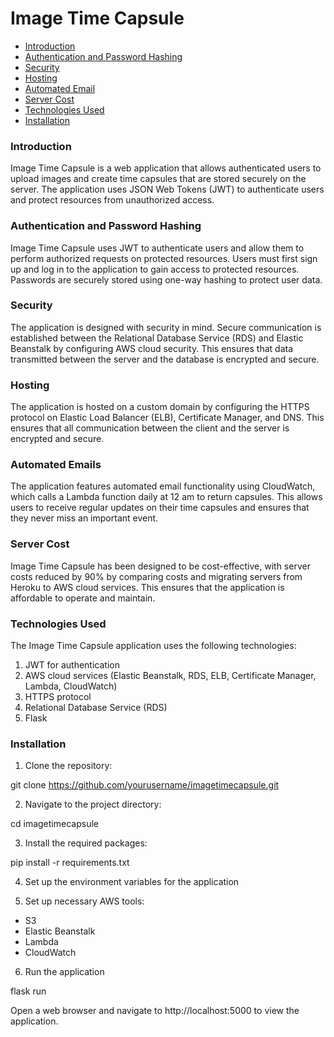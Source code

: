 # Image Time Capsule

- [Introduction](#introduction)
- [Authentication and Password Hashing](#authentication-and-password-hashing)
- [Security](#security)
- [Hosting](#hosting)
- [Automated Email](#automated-email)
- [Server Cost](#server-cost)
- [Technologies Used](#technologies-used)
- [Installation](#installation)


### Introduction
Image Time Capsule is a web application that allows authenticated users to upload images and create time capsules that are stored securely on the server. The application uses JSON Web Tokens (JWT) to authenticate users and protect resources from unauthorized access.

### Authentication and Password Hashing
Image Time Capsule uses JWT to authenticate users and allow them to perform authorized requests on protected resources. Users must first sign up and log in to the application to gain access to protected resources. Passwords are securely stored using one-way hashing to protect user data.

### Security
The application is designed with security in mind. Secure communication is established between the Relational Database Service (RDS) and Elastic Beanstalk by configuring AWS cloud security. This ensures that data transmitted between the server and the database is encrypted and secure.

### Hosting
The application is hosted on a custom domain by configuring the HTTPS protocol on Elastic Load Balancer (ELB), Certificate Manager, and DNS. This ensures that all communication between the client and the server is encrypted and secure.

### Automated Emails
The application features automated email functionality using CloudWatch, which calls a Lambda function daily at 12 am to return capsules. This allows users to receive regular updates on their time capsules and ensures that they never miss an important event.

### Server Cost
Image Time Capsule has been designed to be cost-effective, with server costs reduced by 90% by comparing costs and migrating servers from Heroku to AWS cloud services. This ensures that the application is affordable to operate and maintain.

### Technologies Used
The Image Time Capsule application uses the following technologies:

1. JWT for authentication
2. AWS cloud services (Elastic Beanstalk, RDS, ELB, Certificate Manager, Lambda, CloudWatch)
3. HTTPS protocol
4. Relational Database Service (RDS)
5. Flask


### Installation


1. Clone the repository:

git clone https://github.com/yourusername/imagetimecapsule.git

2. Navigate to the project directory:

cd imagetimecapsule

3. Install the required packages:

pip install -r requirements.txt

4. Set up the environment variables for the application


5. Set up necessary AWS tools:
- S3
- Elastic Beanstalk
- Lambda
- CloudWatch


6. Run the application

flask run

Open a web browser and navigate to http://localhost:5000 to view the application.


